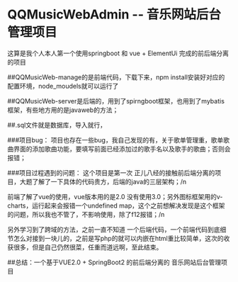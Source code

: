 # QQMusicWebAdmin -- 音乐网站后台管理项目
这算是我个人本人第一个使用springboot 和 vue + ElementUi 完成的前后端分离的项目

##QQMusicWeb-manage的是前端代码，下载下来，npm install安装好对应的配置环境，node_moudels就可以运行了

##QQMusicWeb-server是后端的，用到了spirngboot框架，也用到了mybatis框架，有些地方用的是javaweb的方法；

##.sql文件就是数据库，导入就行，

###项目bug：
项目也存在一些bug，我自己发现的有，关于歌单管理重，歌单歌曲界面的添加歌曲功能，要填写前面已经添加过的歌手名以及歌手的歌曲；否则会报错；

###项目过程遇到的问题：
这个项目是第一次 正儿八经的接触前后端分离的项目，大题了解了一下具体的代码贵方，后端的java的三层架构；/n

前端了解了vue的使用，vue版本用的是2.0 没有使用3.0；另外图标框架用的v-charts，运行起来会报错一个undefined map，这个之前想解决发现是这个框架的问题，所以我也不管了，不影响使用，除了f12报错；/n

另外学习到了跨域的方法，之前一直不知道 一个后端代码，一个前端代码到底细节怎么对接到一块儿的，之前是写php的就可以内嵌在html重比较简单，这次的收获很多，但是自己仍然很菜，任重而道远啊，至此结束。

##总结：一个基于VUE2.0 + SpringBoot2 的前后端分离的 音乐网站后台管理项目

